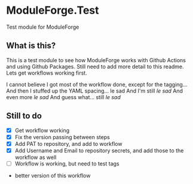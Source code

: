 # ModuleForge.Test
Test module for ModuleForge

## What is this?

This is a test module to see how ModuleForge works with Github Actions and using Github Packages.
Still need to add more detail to this readme. Lets get workflows working first.

I cannot believe I got most of the workflow done, except for the tagging...
And then I stuffed up the YAML spacing... le sad
And I'm still _le sad_
And even more _le sad_
And guess what... still _le sad_

## Still to do

- [X] Get workflow working
- [X] Fix the version passing between steps
- [X] Add PAT to repository, and add to workflow
- [X] Add Username and Email to repository secrets, and add those to the workflow as well
- [ ] Workflow is working, but need to test tags
- better version of this workflow
